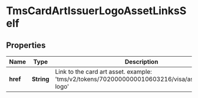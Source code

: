 
# TmsCardArtIssuerLogoAssetLinksSelf

## Properties
Name | Type | Description | Notes
------------ | ------------- | ------------- | -------------
**href** | **String** | Link to the card art asset. example: &#39;tms/v2/tokens/7020000000010603216/visa/assets/issuer-logo&#39;  |  [optional]



